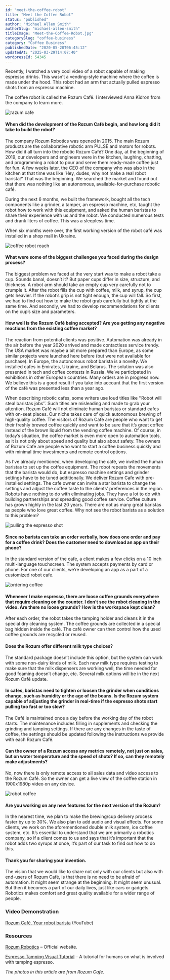 ```yaml
---
id: "meet-the-coffee-robot"
title: "Meet the Coffee Robot"
status: "published"
author: "Michael Allen Smith"
authorSlug: "michael-allen-smith"
titleImage: "Meet-the-Coffee-Robot.jpg"
categorySlug: "coffee-business"
category: "Coffee Business"
publishedDate: "2020-05-20T06:45:12"
updatedAt: "2025-03-29T14:07:40"
wordpressId: 54345
---
```


Recently, I watched a very cool video of a robot capable of making espresso drinks. This wasn’t a vending-style machine where the coffee is made under the hood. This robot had an arm that actually pulled espresso shots from an espresso machine.

The coffee robot is called the Rozum Café. I interviewed Anna Kidron from the company to learn more.

![razum cafe](razum-coffee-robot.jpg)

#### When did the development of the Rozum Café begin, and how long did it take to build the robot?

The company Rozum Robotics was opened in 2015. The main Rozum products are the collaborative robotic arm PULSE and motors for robots. How did it all turn into the robotic Rozum Café? One day, at the beginning of 2019, our developers and engineers were in the kitchen, laughing, chatting, and programming a robot to pour and serve them ready-made coffee just for fun. A few weeks later, the CEO of the company who was also in the kitchen at that time was like ‘Hey, dudes, why not make a real robot barista?’ That was the beginning. We searched the market and found out that there was nothing like an autonomous, available-for-purchase robotic café.

During the next 6 months, we built the framework, bought all the tech components like a grinder, a tamper, an espresso machine, etc, taught the robot how to work with this equipment, and asked the human baristas to share their experience with us and the robot. We conducted numerous tests and drank liters of coffee. This was a sleepless time.

When six months were over, the first working version of the robot café was installed in a shop mall in Ukraine.

![coffee robot reach](reach-cup.jpg)

#### What were some of the biggest challenges you faced during the design process?

The biggest problem we faced at the very start was to make a robot take a cup. Sounds banal, doesn’t it? But paper cups differ in size, structure, and thickness. A robot arm should take an empty cup very carefully not to crumple it. After the robot fills the cup with coffee, milk, and syrup, the cup gets heavier. If the robot’s grip is not tight enough, the cup will fall. So first, we had to find out how to make the robot grab carefully but tightly at the same time. And secondly, we had to develop recommendations for clients on the cup’s size and parameters.

#### How well is the Rozum Café being accepted? Are you getting any negative reactions from the existing coffee market?

The reaction from potential clients was positive. Automation was already in the air before the year 2020 arrived and made contactless service trendy. The USA market was maybe a bit more prepared than Europe, as some similar projects were launched here before (but were not available for purchase). In Europe, the autonomous robot barista is a novelty. We installed cafes in Emirates, Ukraine, and Belarus. The solution was also presented in tech and coffee contests in Russia. We’ve participated in exhibitions in other European countries. Many orders are in progress now. We believe this is a good result if you take into account that the first version of the café was presented less than a year ago.

When describing robotic cafes, some writers use loud titles like ‘’Robot will steal baristas jobs’’. Such titles are misleading and made to grab your attention. Rozum Café will not eliminate human baristas or standard cafes with on-seat places. Our niche takes care of quick autonomous brewing of high-quality coffee. The visitors of Rozum Café are people who want to get their freshly brewed coffee quickly and want to be sure that it’s great coffee instead of the brown liquid from the vending coffee machine. Of course, in today’s situation, the coffee market is even more open to automation tools, as it is not only about speed and quality but also about safety. The owners of Rozum Cafe are people who want to start a coffee business quickly and with minimal time investments and remote control options.

As I’ve already mentioned, when developing the café, we invited the human baristas to set up the coffee equipment. The robot repeats the movements that the barista would do, but espresso machine settings and grinder settings have to be tuned additionally. We deliver Rozum Cafe with pre-installed settings. The cafe owner can invite a star barista to change the settings and adjust the coffee taste to the clients’ preferences in the region. Robots have nothing to do with eliminating jobs. They have a lot to do with building partnerships and spreading good coffee service. Coffee culture has grown highly in the last 20 years. There are not as many great baristas as people who love great coffee. Why not see the robot barista as a solution to this problem?

![pulling the espresso shot](pulling-the-shot2.jpg)

#### Since no barista can take an order verbally, how does one order and pay for a coffee drink? Does the customer need to download an app on their phone?

In the standard version of the cafe, a client makes a few clicks on a 10 inch multi-language touchscreen. The system accepts payments by card or phone. For one of our clients, we’re developing an app as a part of a customized robot cafe.

![ordering coffee](order-coffee.jpg)

#### Whenever I make espresso, there are loose coffee grounds everywhere that require cleaning on the counter. I don’t see the robot cleaning in the video. Are there no loose grounds? How is the workspace kept clean?

After each order, the robot takes the tamping holder and cleans it in the special dry cleaning system. The coffee grounds are collected in a special bag hidden inside the café. The café owner can then control how the used coffee grounds are recycled or reused.

#### Does the Rozum offer different milk type choices?

The standard package doesn’t include this option, but the system can work with some non-dairy kinds of milk. Each new milk type requires testing to make sure that the milk dispensers are working well, the time needed for good foaming doesn’t change, etc. Several milk options will be in the next Rozum Café update.

#### In cafes, baristas need to tighten or loosen the grinder when conditions change, such as humidity or the age of the beans. Is the Rozum system capable of adjusting the grinder in real-time if the espresso shots start pulling too fast or too slow?

The Café is maintained once a day before the working day of the robot starts. The maintenance includes filling in supplements and checking the grinding and tamping settings. If there are any changes in the taste of coffee, the settings should be updated following the instructions we provide with each Rozum Café.

#### Can the owner of a Rozum access any metrics remotely, not just on sales, but on water temperature and the speed of shots? If so, can they remotely make adjustments?

No, now there is only remote access to all sales data and video access to the Rozum Café. So the owner can get a live view of the coffee station in 1900х1980p video on any device.

![robot coffee](shot-extraction.jpg)

#### Are you working on any new features for the next version of the Rozum?

In the nearest time, we plan to make the brewing/cup delivery process faster by up to 30%. We also plan to add audio and visual effects. For some clients, we work on the aforementioned double milk system, ice coffee system, etc. It’s essential to understand that we are primarily a robotics company, so if a client comes to us and says that it’s important that the robot adds two syrups at once, it’s part of our task to find out how to do this.

#### Thank you for sharing your invention.

The vision that we would like to share not only with our clients but also with end-users of Rozum Café, is that there is no need to be afraid of automation. It might seem strange at the beginning. It might seem unusual. But then it becomes a part of our daily lives, just like cars or gadgets. Robotics makes comfort and great quality available for a wider range of people.

### Video Demonstration

[Rozum Café. Your robot barista](https://www.youtube.com/watch?v=KghcLrAumww) (YouTube)

### Resources

[Rozum Robotics](https://rozum.com/) – Official website.

[Espresso Tamping Visual Tutorial](/espresso-tamping/) – A tutorial for humans on what is involved with tamping espresso.

*The photos in this article are from Rozum Cafe.*
